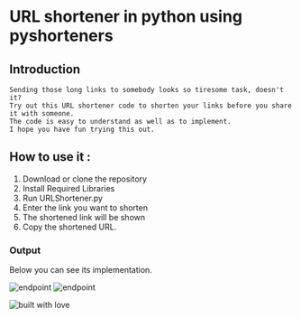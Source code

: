 # URL shortener in python using pyshorteners

## Introduction
```
Sending those long links to somebody looks so tiresome task, doesn't it? 
Try out this URL shortener code to shorten your links before you share it with someone. 
The code is easy to understand as well as to implement.
I hope you have fun trying this out.
```
## How to use it :
1. Download or clone the repository
2. Install Required Libraries
3. Run URLShortener.py
4. Enter the link you want to shorten
5. The shortened link will be shown
6. Copy the shortened URL.

### Output
Below you can see its implementation.

![endpoint](https://github.com/Jayaram18/Hacking-Scripts/blob/main/Python/URLShortner/images/image1.PNG)
![endpoint](https://github.com/Jayaram18/Hacking-Scripts/blob/main/Python/URLShortner/images/image2.PNG)


![built with love](https://forthebadge.com/images/badges/built-with-love.svg)


